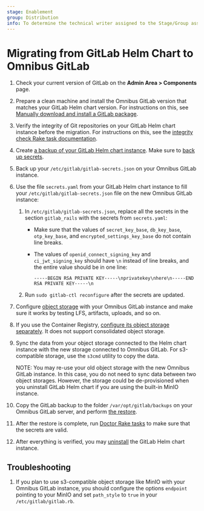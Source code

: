 ```yaml
---
stage: Enablement
group: Distribution
info: To determine the technical writer assigned to the Stage/Group associated with this page, see https://about.gitlab.com/handbook/engineering/ux/technical-writing/#designated-technical-writers
---
```


# Migrating from GitLab Helm Chart to Omnibus GitLab

1. Check your current version of GitLab on the **Admin Area > Components** page.

1. Prepare a clean machine and install the Omnibus GitLab version that matches your GitLab Helm
   chart version. For instructions on this, see [Manually download and install a GitLab package](https://docs.gitlab.com/omnibus/manual_install.html).

1. Verify the integrity of Git repositories on your GitLab Helm chart instance before the migration.
   For instructions on this, see the [integrity check Rake task documentation](https://docs.gitlab.com/ee/administration/raketasks/check.html).

1. Create [a backup of your GitLab Helm chart instance](../../backup-restore/backup.md).
   Make sure to [back up secrets](../../backup-restore/backup.md#backup-the-secrets).

1. Back up your `/etc/gitlab/gitlab-secrets.json` on your Omnibus GitLab instance.

1. Use the file `secrets.yaml` from your GitLab Helm chart instance to fill your
   `/etc/gitlab/gitlab-secrets.json` file on the new Omnibus GitLab instance:

    1. In `/etc/gitlab/gitlab-secrets.json`, replace all the secrets in the section `gitlab_rails`
       with the secrets from `secrets.yaml`:

       - Make sure that the values of `secret_key_base`, `db_key_base`, `otp_key_base`, and
         `encrypted_settings_key_base` do not contain line breaks.
       - The values of `openid_connect_signing_key` and `ci_jwt_signing_key` should have `\n`
         instead of line breaks, and the entire value should be in one line:

            ```shell
            -----BEGIN RSA PRIVATE KEY-----\nprivatekey\nhere\n-----END RSA PRIVATE KEY-----\n
            ```

    1. Run `sudo gitlab-ctl reconfigure` after the secrets are updated.

1. Configure [object storage](https://docs.gitlab.com/ee/administration/object_storage.html)
   with your Omnibus GitLab instance and make sure it works by testing LFS, artifacts, uploads, and
   so on.

1. If you use the Container Registry, [configure its object storage separately](https://docs.gitlab.com/ee/administration/packages/container_registry.html#use-object-storage). It does not support
   consolidated object storage.

1. Sync the data from your object storage connected to the Helm chart instance with the new storage
   connected to Omnibus GitLab. For s3-compatible storage, use the `s3cmd` utility to copy the data.

    NOTE:
    You may re-use your old object storage with the new Omnibus GitLab instance. In this case, you
    do not need to sync data between two object storages. However, the storage could be de-provisioned when
    you uninstall GitLab Helm chart if you are using the built-in MinIO instance.

1. Copy the GitLab backup to the folder `/var/opt/gitlab/backups` on your Omnibus GitLab server, and
   perform [the restore](https://docs.gitlab.com/ee/raketasks/backup_restore.html#restore-for-omnibus-gitlab-installations).

1. After the restore is complete, run [Doctor Rake tasks](https://docs.gitlab.com/ee/administration/raketasks/doctor.html)
   to make sure that the secrets are valid.

1. After everything is verified, you may [uninstall](../../index.md#uninstall)
   the GitLab Helm chart instance.

## Troubleshooting

1. If you plan to use s3-compatible object storage like MinIO with your Omnibus GitLab instance, you
   should configure the options `endpoint` pointing to your MinIO and set `path_style` to `true` in
   your `/etc/gitlab/gitlab.rb`.
